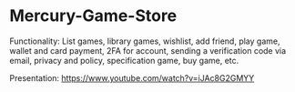 # Mercury-Game-Store
Functionality: List games, library games, wishlist, add friend, play game, wallet and card payment, 2FA for account, sending a verification code via email, privacy and policy, specification game, buy game, etc.

Presentation: https://www.youtube.com/watch?v=iJAc8G2GMYY
